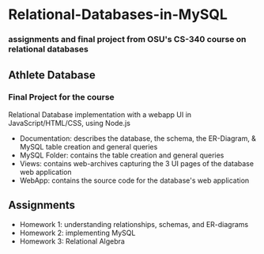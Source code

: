 # Relational-Databases-in-MySQL
### assignments and final project from OSU's CS-340 course on relational databases

## Athlete Database
### Final Project for the course
Relational Database implementation with a webapp UI in JavaScript/HTML/CSS, using Node.js
- Documentation: describes the database, the schema, the ER-Diagram, & MySQL table creation and general queries
- MySQL Folder: contains the table creation and general queries
- Views: contains web-archives capturing the 3 UI pages of the database web application
- WebApp: contains the source code for the database's web application



## Assignments
- Homework 1: understanding relationships, schemas, and ER-diagrams
- Homework 2: implementing MySQL
- Homework 3: Relational Algebra
